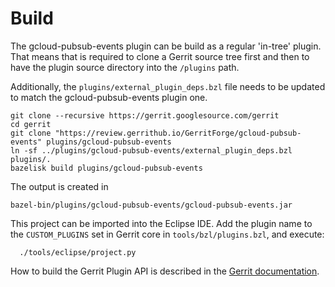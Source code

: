 # Build

The gcloud-pubsub-events plugin can be build as a regular 'in-tree' plugin. That means
that is required to clone a Gerrit source tree first and then to have the plugin
source directory into the `/plugins` path.

Additionally, the `plugins/external_plugin_deps.bzl` file needs to be updated to
match the gcloud-pubsub-events plugin one.

```shell script
git clone --recursive https://gerrit.googlesource.com/gerrit
cd gerrit
git clone "https://review.gerrithub.io/GerritForge/gcloud-pubsub-events" plugins/gcloud-pubsub-events
ln -sf ../plugins/gcloud-pubsub-events/external_plugin_deps.bzl plugins/.
bazelisk build plugins/gcloud-pubsub-events
```

The output is created in

```
bazel-bin/plugins/gcloud-pubsub-events/gcloud-pubsub-events.jar
```

This project can be imported into the Eclipse IDE.
Add the plugin name to the `CUSTOM_PLUGINS` set in
Gerrit core in `tools/bzl/plugins.bzl`, and execute:

```
  ./tools/eclipse/project.py
```

How to build the Gerrit Plugin API is described in the [Gerrit
documentation](../../../Documentation/dev-bazel.html#_extension_and_plugin_api_jar_files).
